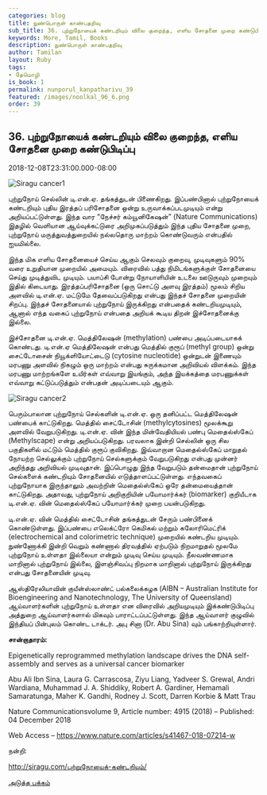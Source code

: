 ```yaml
---
categories: blog
title: நுண்பொருள் காண்பதறிவு
sub_title: 36. புற்றுநோயைக் கண்டறியும் விலை குறைந்த, எளிய சோதனை முறை கண்டுபிடிப்பு
keywords: More, Tamil, Books
description: நுண்பொருள் காண்பதறிவு
author: Tamilan
layout: Ruby
tags:
- தேமொழி
is_book: 1
permalink: nunporul_kanpatharivu_39
featured: /images/noolkal_96_6.png
order: 39
---
```



## 36. புற்றுநோயைக் கண்டறியும் விலை குறைந்த, எளிய சோதனை முறை கண்டுபிடிப்பு

2018-12-08T23:31:00.000-08:00

![Siragu cancer1](http://siragu.com/wp-content/uploads/2018/12/Siragu-cancer1.jpg)

புற்றுநோய் செல்லின் டி.என்.ஏ. தங்கத்துடன் பிணைகிறது. இப்பண்பினால் புற்றுநோயைக் கண்டறியும் புதிய இரத்தப் பரிசோதனை ஒன்று உருவாக்கப்படமுடியும் என்று அறியப்பட்டுள்ளது. இந்த வார “நேச்சர் கம்யூனிகேஷன்” (Nature Communications) இதழில் வெளியான ஆய்வுக்கட்டுரை அறிமுகப்படுத்தும் இந்த புதிய சோதனை முறை, புற்றுநோய் மருத்துவத்துறையில் நல்லதொரு மாற்றம் கொண்டுவரும் என்பதில் ஐயமில்லை.

இந்த மிக எளிய சோதனையைச் செய்ய ஆகும் செலவும் குறைவு, முடிவுகளும் 90% வரை உறுதியான முறையில் அமையும். விரைவில் பத்து நிமிடங்களுக்குள் சோதனையை செய்து முடித்துவிட முடியும். பயாப்சி போன்று நோயாளியின் உடலை ஊடுருவும் முறையும் இதில் கிடையாது. இரத்தப்பரிசோதனை (ஒரு சொட்டு அளவு இரத்தம்) மூலம் சிறிய அளவில் டி.என்.ஏ. மட்டுமே தேவைப்படுகிறது என்பது இந்தச் சோதனை முறையின் சிறப்பு. இந்தச் சோதனையால் புற்றுநோய் இருக்கிறது என்பதைக் கண்டறியமுடியும், ஆனால் எந்த வகைப் புற்றுநோய் என்பதை அறியக் கூடிய திறன் இச்சோதனைக்கு இல்லை.

இச்சோதனை டி.என்.ஏ. மெத்திலேஷன் (methylation) பண்பை அடிப்படையாகக் கொண்டது. டி.என்.ஏ மெத்திலேஷன் என்பது மெத்தில் குரூப் (methyl group) ஒன்று சைட்டோசைன் நியூக்ளியோட்டைடு (cytosine nucleotide) ஒன்றுடன் இணையும் மரபணு அளவில் நிகழும் ஒரு மாற்றம் என்பது சுருக்கமான அறிவியல் விளக்கம். இந்த மரபணு மாற்றங்களே உயிர்கள் எவ்வாறு இயங்கும், அந்த இயக்கத்தை மரபணுக்கள் எவ்வாறு கட்டுப்படுத்தும் என்பதன் அடிப்படையும் ஆகும்.

![Siragu cancer2](http://siragu.com/wp-content/uploads/2018/12/Siragu-cancer2.jpg)

பெரும்பாலான புற்றுநோய் செல்களின் டி.என்.ஏ. ஒரு தனிப்பட்ட மெத்திலேஷன் பண்பைக் காட்டுகிறது. மெத்தில் சைட்டோசின் (methylcytosines) மூலக்கூறு அளவில் வேறுபடுகிறது. டி.என்.ஏ. வின் இந்த மின்வேதியியல் பண்பு மெதைல்ஸ்கேப் (Methylscape) என்று அறியப்படுகிறது. பரவலாக இன்றி செல்லின் ஒரு சில பகுதிகளில் மட்டும் மெத்தில் குரூப் குவிகிறது. இவ்வாறான மெதைல்ஸ்கேப் மாறுதல் நோயற்ற செல்லுக்கும் புற்றுநோய் செல்களுக்கும் வேறுபடுகிறது என்பது முன்னர் அறிந்தது அறிவியல் முடிவுதான். இப்பொழுது இந்த வேறுபடும் தன்மைதான் புற்றுநோய் செல்களைக் கண்டறியும் சோதனையில் எடுத்தாளப்பட்டுள்ளது. எந்தவகைப் புற்றுநோயாக இருந்தாலும் அவற்றின் மெதைல்ஸ்கேப் ஒரே தன்மையைத்தான் காட்டுகிறது. அதாவது, புற்றுநோய் அறிகுறியின் பயோமார்க்கர் (biomarker) குறியீடாக டி.என்.ஏ. வின் மெதைல்ஸ்கேப் பயோமார்க்கர் முறை பயன்படுகிறது.

டி.என்.ஏ. வின் மெத்தில் சைட்டோசின் தங்கத்துடன் சேரும் பண்பினைக் கொண்டுள்ளது. இப்பண்பை எலெக்ட்ரோ கெமிகல் மற்றும் கலோரிமெட்ரிக் (electrochemical and colorimetric technique) முறையில் கண்டறிய முடியும். நுண்ணோக்கி இன்றி வெறும் கண்ணால் திரவத்தில் ஏற்படும் நிறமாறுதல் மூலமே புற்றுநோய் உள்ளதா இல்லையா என்றும் முடிவு செய்ய முடியும். நீலவண்ணமாக மாறினால் புற்றுநோய் இல்லை, இளஞ்சிவப்பு நிறமாக மாறினால் புற்றுநோய் இருக்கிறது என்பது சோதனையின் முடிவு.

ஆஸ்திரேலியாவின் குயீன்ஸ்லாண்ட் பல்கலைக்கழக (AIBN – Australian Institute for Bioengineering and Nanotechnology, The University of Queensland) ஆய்வாளர்களின் புற்றுநோய் உள்ளதா என விரைவில் அறியமுடியும் இக்கண்டுபிடிப்பு அத்துறை ஆய்வாளர்களால் மிகவும் பாராட்டப்பட்டுள்ளது. இந்த ஆய்வாளர் குழுவில் இந்தியப் பின்புலம் கொண்ட டாக்டர். அபு சினா (Dr. Abu Sina) வும் பங்காற்றியுள்ளார்.

**சான்றாதாரம்:**

Epigenetically reprogrammed methylation landscape drives the DNA self-assembly and serves as a universal cancer biomarker

Abu Ali Ibn Sina, Laura G. Carrascosa, Ziyu Liang, Yadveer S. Grewal, Andri Wardiana, Muhammad J. A. Shiddiky, Robert A. Gardiner, Hemamali Samaratunga, Maher K. Gandhi, Rodney J. Scott, Darren Korbie & Matt Trau

Nature Communicationsvolume 9, Article number: 4915 (2018) – Published: 04 December 2018

Web Access – https://www.nature.com/articles/s41467-018-07214-w

நன்றி:

http://siragu.com/புற்றுநோயைக்-கண்டறியும்/

[அடுத்த பக்கம்](nunporul_kanpatharivu_40)